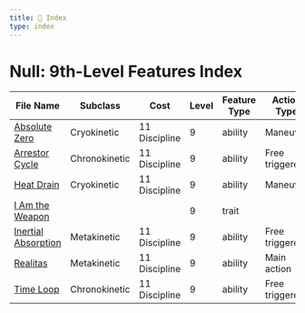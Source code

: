 ```yaml
---
title: 📑 Index
type: index
---
```


# Null: 9th-Level Features Index

| File Name                                       | Subclass      | Cost          | Level | Feature Type | Action Type    | Distance  | Target       |
| ----------------------------------------------- | ------------- | ------------- | ----- | ------------ | -------------- | --------- | ------------ |
| [Absolute Zero](../Absolute%20Zero)             | Cryokinetic   | 11 Discipline | 9     | ability      | Maneuver       | Self      | Self         |
| [Arrestor Cycle](../Arrestor%20Cycle)           | Chronokinetic | 11 Discipline | 9     | ability      | Free triggered | Ranged 10 | One creature |
| [Heat Drain](../Heat%20Drain)                   | Cryokinetic   | 11 Discipline | 9     | ability      | Maneuver       | Melee 1   | One creature |
| [I Am the Weapon](../I%20Am%20the%20Weapon)     |               |               | 9     | trait        |                |           |              |
| [Inertial Absorption](../Inertial%20Absorption) | Metakinetic   | 11 Discipline | 9     | ability      | Free triggered | Self      | Self         |
| [Realitas](../Realitas)                         | Metakinetic   | 11 Discipline | 9     | ability      | Main action    | Melee 1   | One creature |
| [Time Loop](../Time%20Loop)                     | Chronokinetic | 11 Discipline | 9     | ability      | Free triggered | Self      | Self         |
